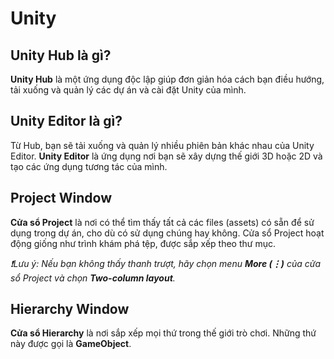 # Unity

## Unity Hub là gì? 

**Unity Hub** là một ứng dụng độc lập giúp đơn giản hóa cách bạn điều hướng, tải xuống và quản lý các dự án và cài đặt Unity của mình.

## Unity Editor là gì?

Từ Hub, bạn sẽ tải xuống và quản lý nhiều phiên bản khác nhau của Unity Editor. **Unity Editor** là ứng dụng nơi bạn sẽ xây dựng thế giới 3D hoặc 2D và tạo các ứng dụng tương tác của mình.

## Project Window

**Cửa sổ Project** là nơi có thể tìm thấy tất cả các files (assets) có sẵn để sử dụng trong dự án, cho dù có sử dụng chúng hay không. Cửa sổ Project hoạt động giống như trình khám phá tệp, được sắp xếp theo thư mục.

*❗Lưu ý: Nếu bạn không thấy thanh trượt, hãy chọn menu **More (⋮)** của cửa sổ Project và chọn **Two-column layout**.*

## Hierarchy Window

**Cửa sổ Hierarchy** là nơi sắp xếp mọi thứ trong thế giới trò chơi. Những thứ này được gọi là **GameObject**.










































































































